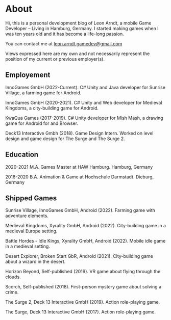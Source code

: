 # About
Hi, this is a personal development blog of Leon Arndt, a mobile Game Developer – Living in Hamburg, Germany.
I started making games when I was ten years old and it has become a life-long passion.

You can contact me at
leon.arndt.gamedev@gmail.com

Views expressed here are my own and not necessarily represent the position of my current or previous employer(s).

## Employement
InnoGames GmbH (2022-Current). C# Unity and Java developer for Sunrise Village, a farming game for Android.

InnoGames GmbH (2020-2021). C# Unity and Web developer for Medieval Kingdoms, a city-building game for Android.

KwaQua Games (2017-2019). C# Unity developer for Mish Mash, a drawing game for Android for and Browser.

Deck13 Interactive Gmbh (2018). Game Design Intern. Worked on level design and game design for The Surge and The Surge 2.

## Education
2020-2021 M.A. Games Master at HAW Hamburg. Hamburg, Germany

2016-2020 B.A. Animation & Game at Hochschule Darmstadt. Dieburg, Germany

## Shipped Games
Sunrise Village, InnoGames GmbH, Android (2022). Farming game with adventure elements.

Medieval Kingdoms, Xyrality GmbH, Android (2022). City-building game in a medieval Europe setting.

Battle Hordes - Idle Kings, Xyrality GmbH, Android (2022). Mobile idle game in a medieval setting.

Desert Explorer, Broken Start GbR, Android (2021). City-building game about a wizard in the desert.

Horizon Beyond, Self-published (2019). VR game about flying through the clouds.

Scorch, Self-published (2018). First-person mystery game about solving a crime.

The Surge 2, Deck 13 Interactive GmbH (2019). Action role-playing game.

The Surge, Deck 13 Interactive GmbH (2017). Action role-playing game.

